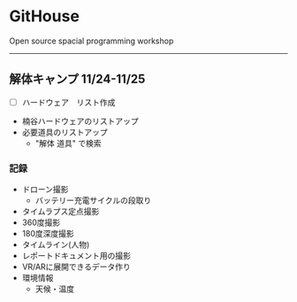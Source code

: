 # GitHouse
Open source spacial programming workshop

---
## 解体キャンプ 11/24-11/25

 - [ ] ハードウェア　リスト作成
  - 楠谷ハードウェアのリストアップ
  - 必要道具のリストアップ
    - "解体 道具" で検索

### 記録
 - ドローン撮影
   - バッテリー充電サイクルの段取り
 - タイムラプス定点撮影
 - 360度撮影
 - 180度深度撮影
 - タイムライン(人物)
 - レポートドキュメント用の撮影
 - VR/ARに展開できるデータ作り
 - 環境情報
   - 天候・温度


